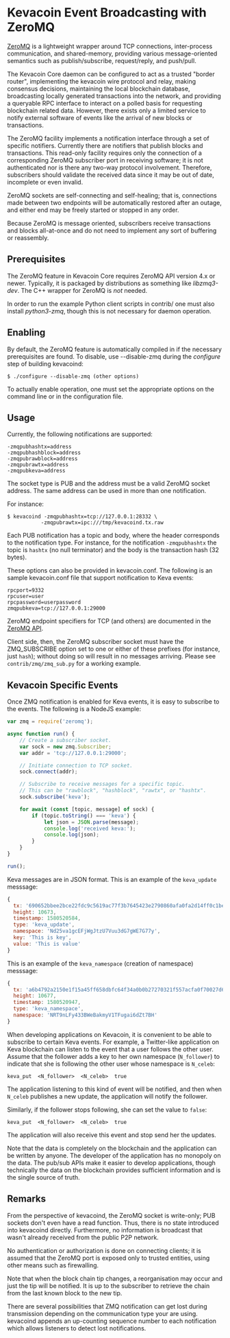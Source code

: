 # Kevacoin Event Broadcasting with ZeroMQ

[ZeroMQ](http://zeromq.org/) is a lightweight wrapper around TCP
connections, inter-process communication, and shared-memory,
providing various message-oriented semantics such as publish/subscribe,
request/reply, and push/pull.

The Kevacoin Core daemon can be configured to act as a trusted "border
router", implementing the kevacoin wire protocol and relay, making
consensus decisions, maintaining the local blockchain database,
broadcasting locally generated transactions into the network, and
providing a queryable RPC interface to interact on a polled basis for
requesting blockchain related data. However, there exists only a
limited service to notify external software of events like the arrival
of new blocks or transactions.

The ZeroMQ facility implements a notification interface through a set
of specific notifiers. Currently there are notifiers that publish
blocks and transactions. This read-only facility requires only the
connection of a corresponding ZeroMQ subscriber port in receiving
software; it is not authenticated nor is there any two-way protocol
involvement. Therefore, subscribers should validate the received data
since it may be out of date, incomplete or even invalid.

ZeroMQ sockets are self-connecting and self-healing; that is,
connections made between two endpoints will be automatically restored
after an outage, and either end may be freely started or stopped in
any order.

Because ZeroMQ is message oriented, subscribers receive transactions
and blocks all-at-once and do not need to implement any sort of
buffering or reassembly.

## Prerequisites

The ZeroMQ feature in Kevacoin Core requires ZeroMQ API version 4.x or
newer. Typically, it is packaged by distributions as something like
*libzmq3-dev*. The C++ wrapper for ZeroMQ is *not* needed.

In order to run the example Python client scripts in contrib/ one must
also install *python3-zmq*, though this is not necessary for daemon
operation.

## Enabling

By default, the ZeroMQ feature is automatically compiled in if the
necessary prerequisites are found.  To disable, use --disable-zmq
during the *configure* step of building kevacoind:

    $ ./configure --disable-zmq (other options)

To actually enable operation, one must set the appropriate options on
the command line or in the configuration file.

## Usage

Currently, the following notifications are supported:

    -zmqpubhashtx=address
    -zmqpubhashblock=address
    -zmqpubrawblock=address
    -zmqpubrawtx=address
    -zmqpubkeva=address

The socket type is PUB and the address must be a valid ZeroMQ socket
address. The same address can be used in more than one notification.

For instance:

    $ kevacoind -zmqpubhashtx=tcp://127.0.0.1:28332 \
               -zmqpubrawtx=ipc:///tmp/kevacoind.tx.raw

Each PUB notification has a topic and body, where the header
corresponds to the notification type. For instance, for the
notification `-zmqpubhashtx` the topic is `hashtx` (no null
terminator) and the body is the transaction hash (32
bytes).

These options can also be provided in kevacoin.conf. The following is an sample
kevacoin.conf file that support notification to Keva events:

```
rpcport=9332
rpcuser=user
rpcpassword=userpassword
zmqpubkeva=tcp://127.0.0.1:29000
```

ZeroMQ endpoint specifiers for TCP (and others) are documented in the
[ZeroMQ API](http://api.zeromq.org/4-0:_start).

Client side, then, the ZeroMQ subscriber socket must have the
ZMQ_SUBSCRIBE option set to one or either of these prefixes (for
instance, just `hash`); without doing so will result in no messages
arriving. Please see `contrib/zmq/zmq_sub.py` for a working example.

## Kevacoin Specific Events

Once ZMQ notification is enabled for Keva events, it is easy to subscribe
to the events. The following is a NodeJS example:

```js
var zmq = require('zeromq');

async function run() {
    // Create a subscriber socket.
    var sock = new zmq.Subscriber;
    var addr = 'tcp://127.0.0.1:29000';

    // Initiate connection to TCP socket.
    sock.connect(addr);

    // Subscribe to receive messages for a specific topic.
    // This can be "rawblock", "hashblock", "rawtx", or "hashtx".
    sock.subscribe('keva');

    for await (const [topic, message] of sock) {
        if (topic.toString() === 'keva') {
            let json = JSON.parse(message);
            console.log('received keva:');
            console.log(json);
        }
    }
}

run();
```

Keva messages are in JSON format. This is an example of the `keva_update` messsage:

```javascript
{
  tx: '690652bbee2bce22fdc9c5619ac77f3b7645423e2790860afa0fa2d14ff0c1be',
  height: 10673,
  timestamp: 1580520584,
  type: 'keva_update',
  namespace: 'Nd25va1gcEFjWgJtzU7Vuu3dG7gWE7G77y',
  key: 'This is key',
  value: 'This is value'
}
```

This is an example of the `keva_namespace` (creation of namespace) messsage:

```javascript
{
  tx: 'a6b4792a2150e1f15a45ff658dbfc64f34a0b0b27270321f557acfa0f70027d6',
  height: 10677,
  timestamp: 1580520947,
  type: 'keva_namespace',
  namespace: 'NRT9nLFy433BWeBakmyV1TFugai6dZt7BH'
}
```

When developing applications on Kevacoin, it is convenient to be able to subscribe to certain Keva events. For example, a Twitter-like application on Keva blockchain can listen to the event that a user follows the other user. Assume that the follower adds a key to her own namespace (`N_follower`) to indicate that she is following the other user whose namespace is `N_celeb`:

```
keva_put  <N_follower>  <N_celeb>  true
```

The application listening to this kind of event will be notified, and then when `N_celeb` publishes a new update, the application will notify the follower.

Similarly, if the follower stops following, she can set the value to `false`:
```
keva_put  <N_follower>  <N_celeb>  true
```
The application will also receive this event and stop send her the updates.

Note that the data is completely on the blockchain and the application can be written by anyone. The developer of the application has no monopoly on the data. The pub/sub APIs make it easier to develop applications, though technically the data on the blockchain provides sufficient information and is the single source of truth.

## Remarks

From the perspective of kevacoind, the ZeroMQ socket is write-only; PUB
sockets don't even have a read function. Thus, there is no state
introduced into kevacoind directly. Furthermore, no information is
broadcast that wasn't already received from the public P2P network.

No authentication or authorization is done on connecting clients; it
is assumed that the ZeroMQ port is exposed only to trusted entities,
using other means such as firewalling.

Note that when the block chain tip changes, a reorganisation may occur
and just the tip will be notified. It is up to the subscriber to
retrieve the chain from the last known block to the new tip.

There are several possibilities that ZMQ notification can get lost
during transmission depending on the communication type your are
using. kevacoind appends an up-counting sequence number to each
notification which allows listeners to detect lost notifications.
